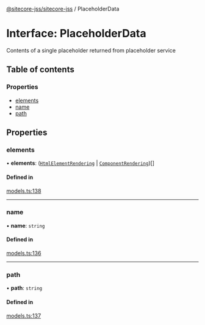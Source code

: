 [@sitecore-jss/sitecore-jss](../README.md) / PlaceholderData

# Interface: PlaceholderData

Contents of a single placeholder returned from placeholder service

## Table of contents

### Properties

- [elements](PlaceholderData.md#elements)
- [name](PlaceholderData.md#name)
- [path](PlaceholderData.md#path)

## Properties

### elements

• **elements**: ([`HtmlElementRendering`](HtmlElementRendering.md) \| [`ComponentRendering`](ComponentRendering.md))[]

#### Defined in

[models.ts:138](https://github.com/Sitecore/jss/blob/f5c66a8c/packages/sitecore-jss/src/layout/models.ts#L138)

___

### name

• **name**: `string`

#### Defined in

[models.ts:136](https://github.com/Sitecore/jss/blob/f5c66a8c/packages/sitecore-jss/src/layout/models.ts#L136)

___

### path

• **path**: `string`

#### Defined in

[models.ts:137](https://github.com/Sitecore/jss/blob/f5c66a8c/packages/sitecore-jss/src/layout/models.ts#L137)
